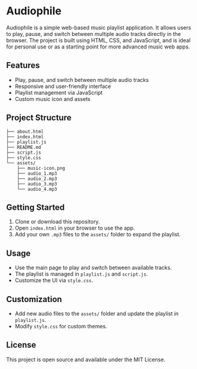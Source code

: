 # Audiophile

Audiophile is a simple web-based music playlist application. It allows users to play, pause, and switch between multiple audio tracks directly in the browser. The project is built using HTML, CSS, and JavaScript, and is ideal for personal use or as a starting point for more advanced music web apps.

## Features
- Play, pause, and switch between multiple audio tracks
- Responsive and user-friendly interface
- Playlist management via JavaScript
- Custom music icon and assets

## Project Structure

```
├── about.html
├── index.html
├── playlist.js
├── README.md
├── script.js
├── style.css
└── assets/
    ├── music-icon.png
    ├── audio_1.mp3
    ├── audio_2.mp3
    ├── audio_3.mp3
    └── audio_4.mp3
```

## Getting Started
1. Clone or download this repository.
2. Open `index.html` in your browser to use the app.
3. Add your own `.mp3` files to the `assets/` folder to expand the playlist.

## Usage
- Use the main page to play and switch between available tracks.
- The playlist is managed in `playlist.js` and `script.js`.
- Customize the UI via `style.css`.

## Customization
- Add new audio files to the `assets/` folder and update the playlist in `playlist.js`.
- Modify `style.css` for custom themes.

## License
This project is open source and available under the MIT License.